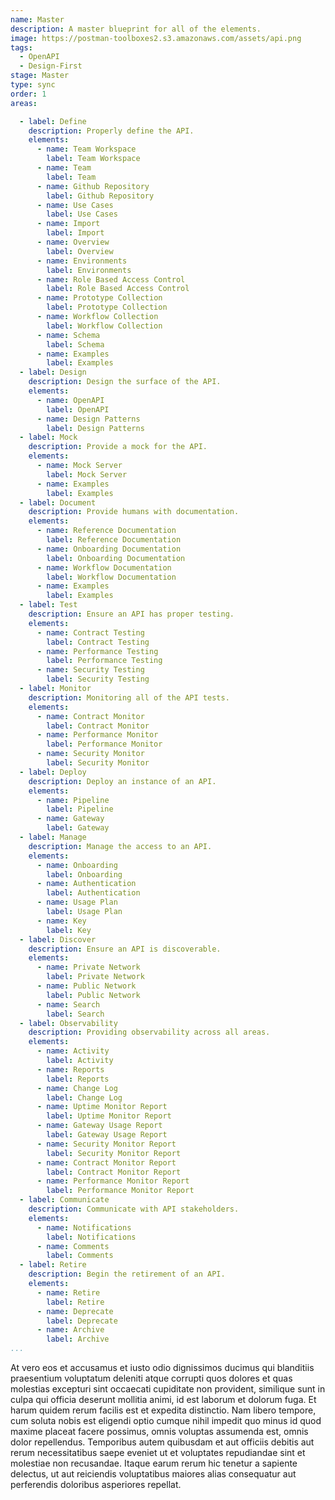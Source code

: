 ```yaml
---
name: Master
description: A master blueprint for all of the elements.
image: https://postman-toolboxes2.s3.amazonaws.com/assets/api.png
tags:
  - OpenAPI
  - Design-First
stage: Master
type: sync
order: 1
areas:  

  - label: Define
    description: Properly define the API.
    elements:
      - name: Team Workspace
        label: Team Workspace
      - name: Team
        label: Team        
      - name: Github Repository
        label: Github Repository
      - name: Use Cases
        label: Use Cases
      - name: Import
        label: Import
      - name: Overview
        label: Overview     
      - name: Environments
        label: Environments             
      - name: Role Based Access Control
        label: Role Based Access Control  
      - name: Prototype Collection
        label: Prototype Collection  
      - name: Workflow Collection
        label: Workflow Collection    
      - name: Schema
        label: Schema 
      - name: Examples
        label: Examples                                            
  - label: Design
    description: Design the surface of the API.
    elements:
      - name: OpenAPI
        label: OpenAPI
      - name: Design Patterns
        label: Design Patterns        
  - label: Mock
    description: Provide a mock for the API.
    elements:
      - name: Mock Server
        label: Mock Server
      - name: Examples
        label: Examples 
  - label: Document
    description: Provide humans with documentation.  
    elements:
      - name: Reference Documentation
        label: Reference Documentation
      - name: Onboarding Documentation
        label: Onboarding Documentation   
      - name: Workflow Documentation
        label: Workflow Documentation           
      - name: Examples
        label: Examples              
  - label: Test
    description: Ensure an API has proper testing.  
    elements:
      - name: Contract Testing
        label: Contract Testing   
      - name: Performance Testing
        label: Performance Testing   
      - name: Security Testing
        label: Security Testing   
  - label: Monitor
    description: Monitoring all of the API tests.
    elements:
      - name: Contract Monitor
        label: Contract Monitor   
      - name: Performance Monitor
        label: Performance Monitor   
      - name: Security Monitor
        label: Security Monitor                          
  - label: Deploy
    description: Deploy an instance of an API.   
    elements:
      - name: Pipeline
        label: Pipeline
      - name: Gateway
        label: Gateway     
  - label: Manage
    description: Manage the access to an API.
    elements:
      - name: Onboarding
        label: Onboarding
      - name: Authentication
        label: Authentication   
      - name: Usage Plan
        label: Usage Plan    
      - name: Key
        label: Key       
  - label: Discover
    description: Ensure an API is discoverable. 
    elements:
      - name: Private Network
        label: Private Network   
      - name: Public Network
        label: Public Network   
      - name: Search
        label: Search 
  - label: Observability
    description: Providing observability across all areas.
    elements:
      - name: Activity
        label: Activity 
      - name: Reports
        label: Reports
      - name: Change Log
        label: Change Log       
      - name: Uptime Monitor Report
        label: Uptime Monitor Report   
      - name: Gateway Usage Report
        label: Gateway Usage Report  
      - name: Security Monitor Report
        label: Security Monitor Report
      - name: Contract Monitor Report
        label: Contract Monitor Report    
      - name: Performance Monitor Report
        label: Performance Monitor Report                                         
  - label: Communicate
    description: Communicate with API stakeholders.    
    elements:
      - name: Notifications
        label: Notifications  
      - name: Comments
        label: Comments                          
  - label: Retire
    description: Begin the retirement of an API.      
    elements:
      - name: Retire
        label: Retire  
      - name: Deprecate
        label: Deprecate    
      - name: Archive
        label: Archive                      
...
```

<p>At vero eos et accusamus et iusto odio dignissimos ducimus qui blanditiis praesentium voluptatum deleniti atque corrupti quos dolores et quas molestias excepturi sint occaecati cupiditate non provident, similique sunt in culpa qui officia deserunt mollitia animi, id est laborum et dolorum fuga. Et harum quidem rerum facilis est et expedita distinctio. Nam libero tempore, cum soluta nobis est eligendi optio cumque nihil impedit quo minus id quod maxime placeat facere possimus, omnis voluptas assumenda est, omnis dolor repellendus. Temporibus autem quibusdam et aut officiis debitis aut rerum necessitatibus saepe eveniet ut et voluptates repudiandae sint et molestiae non recusandae. Itaque earum rerum hic tenetur a sapiente delectus, ut aut reiciendis voluptatibus maiores alias consequatur aut perferendis doloribus asperiores repellat.</p>